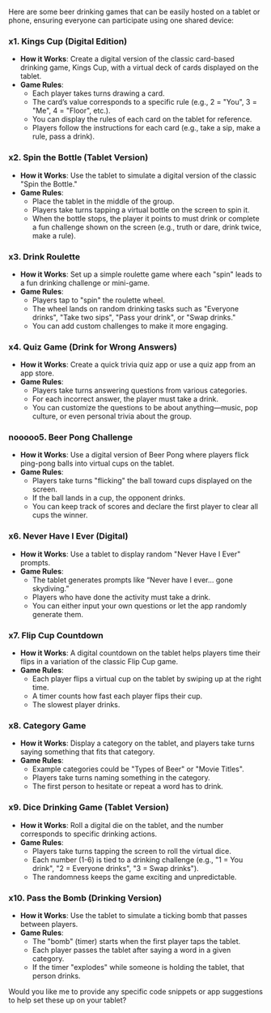Here are some beer drinking games that can be easily hosted on a tablet or phone, ensuring everyone can participate using one shared device:

### x1. **Kings Cup (Digital Edition)**
- **How it Works**: Create a digital version of the classic card-based drinking game, Kings Cup, with a virtual deck of cards displayed on the tablet.
- **Game Rules**:
    - Each player takes turns drawing a card.
    - The card’s value corresponds to a specific rule (e.g., 2 = "You", 3 = "Me", 4 = "Floor", etc.).
    - You can display the rules of each card on the tablet for reference.
    - Players follow the instructions for each card (e.g., take a sip, make a rule, pass a drink).

### x2. **Spin the Bottle (Tablet Version)**
- **How it Works**: Use the tablet to simulate a digital version of the classic "Spin the Bottle."
- **Game Rules**:
    - Place the tablet in the middle of the group.
    - Players take turns tapping a virtual bottle on the screen to spin it.
    - When the bottle stops, the player it points to must drink or complete a fun challenge shown on the screen (e.g., truth or dare, drink twice, make a rule).

### x3. **Drink Roulette**
- **How it Works**: Set up a simple roulette game where each "spin" leads to a fun drinking challenge or mini-game.
- **Game Rules**:
    - Players tap to "spin" the roulette wheel.
    - The wheel lands on random drinking tasks such as "Everyone drinks", "Take two sips", "Pass your drink", or "Swap drinks."
    - You can add custom challenges to make it more engaging.

### x4. **Quiz Game (Drink for Wrong Answers)**
- **How it Works**: Create a quick trivia quiz app or use a quiz app from an app store.
- **Game Rules**:
    - Players take turns answering questions from various categories.
    - For each incorrect answer, the player must take a drink.
    - You can customize the questions to be about anything—music, pop culture, or even personal trivia about the group.

### nooooo5. **Beer Pong Challenge**
- **How it Works**: Use a digital version of Beer Pong where players flick ping-pong balls into virtual cups on the tablet.
- **Game Rules**:
    - Players take turns "flicking" the ball toward cups displayed on the screen.
    - If the ball lands in a cup, the opponent drinks.
    - You can keep track of scores and declare the first player to clear all cups the winner.

### x6. **Never Have I Ever (Digital)**
- **How it Works**: Use a tablet to display random "Never Have I Ever" prompts.
- **Game Rules**:
    - The tablet generates prompts like “Never have I ever… gone skydiving.”
    - Players who have done the activity must take a drink.
    - You can either input your own questions or let the app randomly generate them.

### x7. **Flip Cup Countdown**
- **How it Works**: A digital countdown on the tablet helps players time their flips in a variation of the classic Flip Cup game.
- **Game Rules**:
    - Each player flips a virtual cup on the tablet by swiping up at the right time.
    - A timer counts how fast each player flips their cup.
    - The slowest player drinks.

### x8. **Category Game**
- **How it Works**: Display a category on the tablet, and players take turns saying something that fits that category.
- **Game Rules**:
    - Example categories could be "Types of Beer" or "Movie Titles".
    - Players take turns naming something in the category.
    - The first person to hesitate or repeat a word has to drink.

### x9. **Dice Drinking Game (Tablet Version)**
- **How it Works**: Roll a digital die on the tablet, and the number corresponds to specific drinking actions.
- **Game Rules**:
    - Players take turns tapping the screen to roll the virtual dice.
    - Each number (1-6) is tied to a drinking challenge (e.g., "1 = You drink", "2 = Everyone drinks", "3 = Swap drinks").
    - The randomness keeps the game exciting and unpredictable.

### x10. **Pass the Bomb (Drinking Version)**
- **How it Works**: Use the tablet to simulate a ticking bomb that passes between players.
- **Game Rules**:
    - The "bomb" (timer) starts when the first player taps the tablet.
    - Each player passes the tablet after saying a word in a given category.
    - If the timer "explodes" while someone is holding the tablet, that person drinks.

Would you like me to provide any specific code snippets or app suggestions to help set these up on your tablet?
